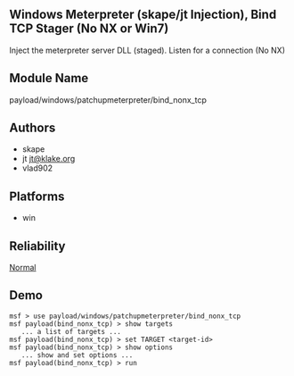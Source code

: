 ## Windows Meterpreter (skape/jt Injection), Bind TCP Stager (No NX or Win7)

Inject the meterpreter server DLL (staged). Listen for a 
connection (No NX)


## Module Name
payload/windows/patchupmeterpreter/bind_nonx_tcp

## Authors
* skape
* jt <jt@klake.org>
* vlad902





## Platforms
* win

## Reliability
[Normal](https://github.com/rapid7/metasploit-framework/wiki/Exploit-Ranking)

## Demo

```
msf > use payload/windows/patchupmeterpreter/bind_nonx_tcp
msf payload(bind_nonx_tcp) > show targets
   ... a list of targets ...
msf payload(bind_nonx_tcp) > set TARGET <target-id>
msf payload(bind_nonx_tcp) > show options
   ... show and set options ...
msf payload(bind_nonx_tcp) > run
```
    
    